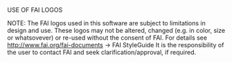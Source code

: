 USE OF FAI LOGOS

NOTE:
The FAI logos used in this software are subject to limitations in design and use.
These logos may not be altered, changed (e.g. in color, size or whatsovever) or re-used 
without the consent of FAI. For details see http://www.fai.org/fai-documents  -> FAI StyleGuide
It is the responsibility of the user to contact FAI and seek clarification/approval, if required.